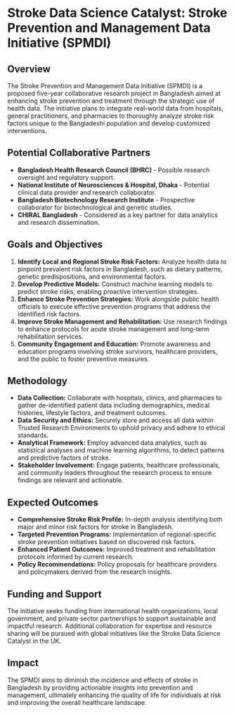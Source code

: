 # Stroke Data Science Catalyst: Stroke Prevention and Management Data Initiative (SPMDI)

## Overview
The Stroke Prevention and Management Data Initiative (SPMDI) is a proposed five-year collaborative research project in Bangladesh aimed at enhancing stroke prevention and treatment through the strategic use of health data. The initiative plans to integrate real-world data from hospitals, general practitioners, and pharmacies to thoroughly analyze stroke risk factors unique to the Bangladeshi population and develop customized interventions.

## Potential Collaborative Partners
- **Bangladesh Health Research Council (BHRC)** - Possible research oversight and regulatory support.
- **National Institute of Neurosciences & Hospital, Dhaka** - Potential clinical data provider and research collaborator.
- **Bangladesh Biotechnology Research Institute** - Prospective collaborator for biotechnological and genetic studies.
- **CHIRAL Bangladesh** - Considered as a key partner for data analytics and research dissemination.

## Goals and Objectives
1. **Identify Local and Regional Stroke Risk Factors:** Analyze health data to pinpoint prevalent risk factors in Bangladesh, such as dietary patterns, genetic predispositions, and environmental factors.
2. **Develop Predictive Models:** Construct machine learning models to predict stroke risks, enabling proactive intervention strategies.
3. **Enhance Stroke Prevention Strategies:** Work alongside public health officials to execute effective prevention programs that address the identified risk factors.
4. **Improve Stroke Management and Rehabilitation:** Use research findings to enhance protocols for acute stroke management and long-term rehabilitation services.
5. **Community Engagement and Education:** Promote awareness and education programs involving stroke survivors, healthcare providers, and the public to foster preventive measures.

## Methodology
- **Data Collection:** Collaborate with hospitals, clinics, and pharmacies to gather de-identified patient data including demographics, medical histories, lifestyle factors, and treatment outcomes.
- **Data Security and Ethics:** Securely store and access all data within Trusted Research Environments to uphold privacy and adhere to ethical standards.
- **Analytical Framework:** Employ advanced data analytics, such as statistical analyses and machine learning algorithms, to detect patterns and predictive factors of stroke.
- **Stakeholder Involvement:** Engage patients, healthcare professionals, and community leaders throughout the research process to ensure findings are relevant and actionable.

## Expected Outcomes
- **Comprehensive Stroke Risk Profile:** In-depth analysis identifying both major and minor risk factors for stroke in Bangladesh.
- **Targeted Prevention Programs:** Implementation of regional-specific stroke prevention initiatives based on discovered risk factors.
- **Enhanced Patient Outcomes:** Improved treatment and rehabilitation protocols informed by current research.
- **Policy Recommendations:** Policy proposals for healthcare providers and policymakers derived from the research insights.

## Funding and Support
The initiative seeks funding from international health organizations, local government, and private sector partnerships to support sustainable and impactful research. Additional collaboration for expertise and resource sharing will be pursued with global initiatives like the Stroke Data Science Catalyst in the UK.

## Impact
The SPMDI aims to diminish the incidence and effects of stroke in Bangladesh by providing actionable insights into prevention and management, ultimately enhancing the quality of life for individuals at risk and improving the overall healthcare landscape.


